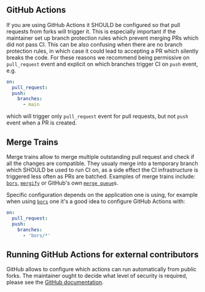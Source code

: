 ## GitHub Actions

If you are using GitHub Actions it SHOULD be configured so that pull requests from forks will trigger it.
This is especially important if the maintainer set up branch protection rules which prevent merging PRs which did not pass CI.
This can be also confusing when there are no branch protection rules, in which case it could lead to accepting a PR which silently breaks the code.
For these reasons we recommend being permissive on `pull_request` event and explicit on which branches trigger CI on `push` event, e.g.

```yaml
on:
  pull_request:
  push:
    branches:
      - main
```
which will trigger only `pull_request` event for pull requests, but not `push` event when a PR is created.

## Merge Trains

Merge trains allow to merge multiple outstanding pull request and check if all the changes are compatible.
They usualy merge into a temporary branch which SHOULD be used to run CI on,  as a side effect the CI infrastructure is triggered less often as PRs are batched.  Examples of merge trains include: [`bors`], [`mergify`] or GitHub's own [`merge queue`]s.

Specific configuration depends on the application one is using,  for example when using [`bors`] one it's a good idea to configure GitHub Actions with:

```yaml
on:
  pull_request:
  push:
    branches:
      - 'bors/*'
```

## Running GitHub Actions for external contributors

GitHub allows to configure which actions can run automatically from public forks.
The maintainer ought to decide what level of security is required, please see the [GitHub documentation][workflows-from-public-forks].


[`bors`]: https://github.com/bors-ng/bors-ng
[`mergify`]: https://mergify.com/
[`merge queue`]: https://docs.github.com/en/repositories/configuring-branches-and-merges-in-your-repository/configuring-pull-request-merges/managing-a-merge-queue
[workflows-from-public-forks]: https://docs.github.com/en/actions/managing-workflow-runs/approving-workflow-runs-from-public-forks


